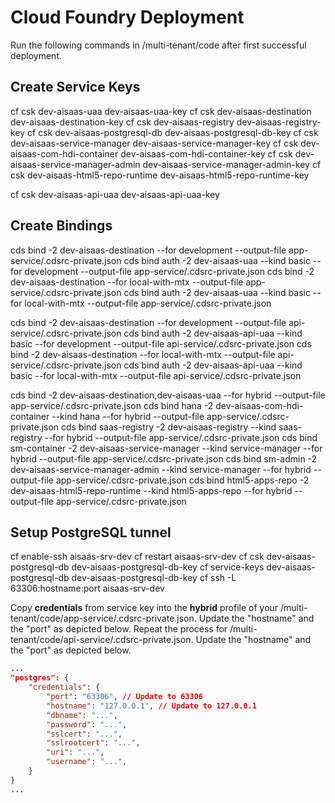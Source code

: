 # Cloud Foundry Deployment

Run the following commands in /multi-tenant/code after first successful deployment. 

## Create Service Keys
cf csk dev-aisaas-uaa dev-aisaas-uaa-key
cf csk dev-aisaas-destination dev-aisaas-destination-key
cf csk dev-aisaas-registry dev-aisaas-registry-key
cf csk dev-aisaas-postgresql-db dev-aisaas-postgresql-db-key
cf csk dev-aisaas-service-manager dev-aisaas-service-manager-key 
cf csk dev-aisaas-com-hdi-container dev-aisaas-com-hdi-container-key
cf csk dev-aisaas-service-manager-admin dev-aisaas-service-manager-admin-key
cf csk dev-aisaas-html5-repo-runtime dev-aisaas-html5-repo-runtime-key

cf csk dev-aisaas-api-uaa dev-aisaas-api-uaa-key

## Create Bindings
cds bind -2 dev-aisaas-destination --for development --output-file app-service/.cdsrc-private.json
cds bind auth -2 dev-aisaas-uaa --kind basic --for development --output-file app-service/.cdsrc-private.json
cds bind -2 dev-aisaas-destination --for local-with-mtx --output-file app-service/.cdsrc-private.json
cds bind auth -2 dev-aisaas-uaa --kind basic --for local-with-mtx --output-file app-service/.cdsrc-private.json

cds bind -2 dev-aisaas-destination --for development --output-file api-service/.cdsrc-private.json
cds bind auth -2 dev-aisaas-api-uaa --kind basic --for development --output-file api-service/.cdsrc-private.json
cds bind -2 dev-aisaas-destination --for local-with-mtx --output-file api-service/.cdsrc-private.json
cds bind auth -2 dev-aisaas-api-uaa --kind basic --for local-with-mtx --output-file api-service/.cdsrc-private.json

cds bind -2 dev-aisaas-destination,dev-aisaas-uaa --for hybrid --output-file app-service/.cdsrc-private.json
cds bind hana -2 dev-aisaas-com-hdi-container --kind hana --for hybrid --output-file app-service/.cdsrc-private.json
cds bind saas-registry -2 dev-aisaas-registry --kind saas-registry --for hybrid --output-file app-service/.cdsrc-private.json
cds bind sm-container -2 dev-aisaas-service-manager --kind service-manager --for hybrid --output-file app-service/.cdsrc-private.json
cds bind sm-admin -2 dev-aisaas-service-manager-admin --kind service-manager --for hybrid --output-file app-service/.cdsrc-private.json
cds bind html5-apps-repo -2 dev-aisaas-html5-repo-runtime --kind html5-apps-repo --for hybrid --output-file app-service/.cdsrc-private.json


## Setup PostgreSQL tunnel
cf enable-ssh aisaas-srv-dev
cf restart aisaas-srv-dev
cf csk dev-aisaas-postgresql-db dev-aisaas-postgresql-db-key
cf service-keys dev-aisaas-postgresql-db dev-aisaas-postgresql-db-key
cf ssh -L 63306:hostname:port aisaas-srv-dev

Copy **credentials** from service key into the **hybrid** profile of your /multi-tenant/code/app-service/.cdsrc-private.json. Update the "hostname" and the "port" as depicted below.
Repeat the process for /multi-tenant/code/api-service/.cdsrc-private.json. Update the "hostname" and the "port" as depicted below.

```json
...
"postgres": {
    "credentials": {
        "port": "63306", // Update to 63306
        "hostname": "127.0.0.1", // Update to 127.0.0.1
        "dbname": "...",
        "password": "...",
        "sslcert": "...",
        "sslrootcert": "...",
        "uri": "...",
        "username": "...",
    }
}
...
```